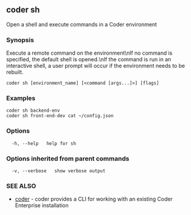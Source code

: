 ## coder sh

Open a shell and execute commands in a Coder environment

### Synopsis

Execute a remote command on the environment\nIf no command is specified, the default shell is opened.\nIf the command is run in an interactive shell, a user prompt will occur if the environment needs to be rebuilt.

```
coder sh [environment_name] [<command [args...]>] [flags]
```

### Examples

```
coder sh backend-env
coder sh front-end-dev cat ~/config.json
```

### Options

```
  -h, --help   help for sh
```

### Options inherited from parent commands

```
  -v, --verbose   show verbose output
```

### SEE ALSO

* [coder](coder.md)	 - coder provides a CLI for working with an existing Coder Enterprise installation

